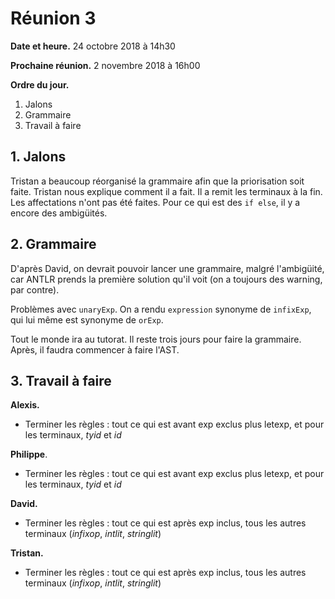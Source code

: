 # Réunion 3

**Date et heure.** 24 octobre 2018 à 14h30

**Prochaine réunion.** 2 novembre 2018 à 16h00

**Ordre du jour.**

1. Jalons
2. Grammaire
3. Travail à faire

## 1. Jalons

Tristan a beaucoup réorganisé la grammaire afin que la priorisation soit faite. Tristan nous explique comment il a fait. Il a remit les terminaux à la fin. Les affectations n'ont pas été faites. Pour ce qui est des `if else`, il y a encore des ambigüités.

## 2. Grammaire

D'après David, on devrait pouvoir lancer une grammaire, malgré l'ambigüité, car ANTLR prends la première solution qu'il voit (on a toujours des warning, par contre).

Problèmes avec `unaryExp`. On a rendu `expression` synonyme de `infixExp`, qui lui même est synonyme de `orExp`. 

Tout le monde ira au tutorat. Il reste trois jours pour faire la grammaire. Après, il faudra commencer à faire l'AST.

## 3. Travail à faire

**Alexis.**

+ Terminer les règles : tout ce qui est avant exp exclus plus letexp, et pour les terminaux, *tyid* et *id*

**Philippe**.

+ Terminer les règles : tout ce qui est avant exp exclus plus letexp, et pour les terminaux, *tyid* et *id*

**David.**

+ Terminer les règles : tout ce qui est après exp inclus, tous les autres terminaux (*infixop*, *intlit*, *stringlit*)

**Tristan.**

+ Terminer les règles : tout ce qui est après exp inclus, tous les autres terminaux (*infixop*, *intlit*, *stringlit*)